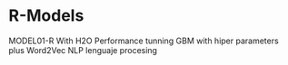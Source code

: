 # R-Models

MODEL01-R With H2O Performance tunning GBM with hiper parameters plus Word2Vec NLP lenguaje procesing

